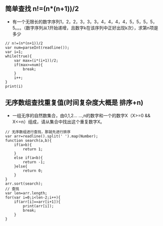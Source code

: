 ## 简单查找 n!=(n*(n+1))/2
* 有一个无限长的数字序列1，2，2，3，3，3，4，4，4，4，5，5，5，5，5。。。（数字序列从1开始递增，且数字k在该序列中正好出现k次），求第n项是多少
```
// n!=(n*(n+1))/2
var num=parseInt(readline());
var i=1;
while(true){
    var max=(i*(i+1))/2;
    if(max>=num){
        break;
    }
    i++;
}
print(i)
```

## 无序数组查找重复值(时间复杂度大概是 排序+n)
* 一组无序的自然数集合，由0,1,2... ...,n的数字和一个的数字X（X>=0 && X<=n）组成，请从集合中找出这个重复数字X。
```
// 无序数组进行查找，那就先进行排序
var arr=readline().split(' ').map(Number);
function search(a,b){
    if(a>b){
        return 1;
    }
    else if(a<b){
        return -1;
    }else{
        return 0;
    }
}
arr.sort(search);
// 查找
var len=arr.length;
for(var i=0;i<len-2;i++){
    if(arr[i]==arr[i+1]){
        print(arr[i]);
        break;
    }
}
```

